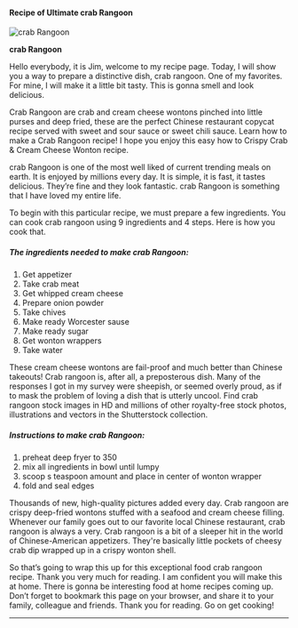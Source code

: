             

#### Recipe of Ultimate crab Rangoon

![crab Rangoon](https://img-global.cpcdn.com/recipes/50609753/751x532cq70/crab-rangoon-recipe-main-photo.jpg)

**crab Rangoon**

Hello everybody, it is Jim, welcome to my recipe page. Today, I will show you a way to prepare a distinctive dish, crab rangoon. One of my favorites. For mine, I will make it a little bit tasty. This is gonna smell and look delicious.

Crab Rangoon are crab and cream cheese wontons pinched into little purses and deep fried, these are the perfect Chinese restaurant copycat recipe served with sweet and sour sauce or sweet chili sauce. Learn how to make a Crab Rangoon recipe! I hope you enjoy this easy how to Crispy Crab & Cream Cheese Wonton recipe.

crab Rangoon is one of the most well liked of current trending meals on earth. It is enjoyed by millions every day. It is simple, it is fast, it tastes delicious. They’re fine and they look fantastic. crab Rangoon is something that I have loved my entire life.

To begin with this particular recipe, we must prepare a few ingredients. You can cook crab rangoon using 9 ingredients and 4 steps. Here is how you cook that.

##### The ingredients needed to make crab Rangoon:

1.  Get appetizer
2.  Take crab meat
3.  Get whipped cream cheese
4.  Prepare onion powder
5.  Take chives
6.  Make ready Worcester sause
7.  Make ready sugar
8.  Get wonton wrappers
9.  Take water

These cream cheese wontons are fail-proof and much better than Chinese takeouts! Crab rangoon is, after all, a preposterous dish. Many of the responses I got in my survey were sheepish, or seemed overly proud, as if to mask the problem of loving a dish that is utterly uncool. Find crab rangoon stock images in HD and millions of other royalty-free stock photos, illustrations and vectors in the Shutterstock collection.

##### Instructions to make crab Rangoon:

1.  preheat deep fryer to 350
2.  mix all ingredients in bowl until lumpy
3.  scoop s teaspoon amount and place in center of wonton wrapper
4.  fold and seal edges

Thousands of new, high-quality pictures added every day. Crab rangoon are crispy deep-fried wontons stuffed with a seafood and cream cheese filling. Whenever our family goes out to our favorite local Chinese restaurant, crab rangoon is always a very. Crab rangoon is a bit of a sleeper hit in the world of Chinese-American appetizers. They're basically little pockets of cheesy crab dip wrapped up in a crispy wonton shell.

So that’s going to wrap this up for this exceptional food crab rangoon recipe. Thank you very much for reading. I am confident you will make this at home. There is gonna be interesting food at home recipes coming up. Don’t forget to bookmark this page on your browser, and share it to your family, colleague and friends. Thank you for reading. Go on get cooking!

* * *